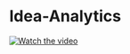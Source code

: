 # Idea-Analytics

[![Watch the video](https://i.imgur.com/vKb2F1B.png)](https://www.linkedin.com/in/akanshajainn/detail/treasury/summary/?entityUrn=urn%3Ali%3Afs_treasuryMedia%3A(ACoAABe7O8YBwj8fRKfBd_e7qYJl-R5Ko1k3Jo8%2C1527593127102)&section=summary&treasuryCount=3)

